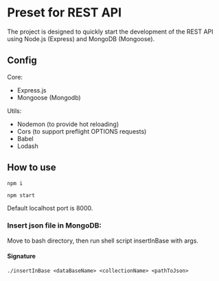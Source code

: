 
# Preset for REST API

The project is designed to quickly start the development of the REST API using Node.js (Express) and MongoDB (Mongoose).

## Config
Core: 
- Express.js 
- Mongoose (Mongodb)

Utils:
- Nodemon (to provide hot reloading)
- Cors (to support preflight OPTIONS requests)
- Babel 
- Lodash 

## How to use
```
npm i
```
```
npm start
```
Default localhost port is 8000.

### Insert json file in MongoDB:
Move to bash directory, then run shell script insertInBase with args.

#### Signature
```
./insertInBase <dataBaseName> <collectionName> <pathToJson>
```
